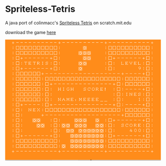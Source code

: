 # Spriteless-Tetris
A java port of colinmacc's [Spriteless Tetris](https://scratch.mit.edu/projects/434107175/) on scratch.mit.edu

download the game [here](https://github.com/ManzanaNaranja/Spriteless-Tetris/raw/inputStreams/jar/tetris.jar)

![game img](./images/tetris.PNG)


